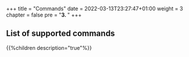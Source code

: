 +++
title = "Commands"
date = 2022-03-13T23:27:47+01:00
weight = 3
chapter = false
pre = "<b>3. </b>"
+++

## List of supported commands

{{%children description="true"%}}